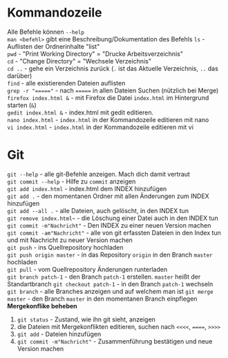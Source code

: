 Kommandozeile
=============

Alle Befehle können `--help`  
`man <befehl>` gibt eine Beschreibung/Dokumentation des Befehls
`ls` - Auflisten der Ordnerinhalte "list"  
`pwd` - "Print Working Directory" = "Drucke Arbeitsverzeichnis"  
`cd` - "Change Directory" = "Wechsele Verzeichnis"  
`cd ..` - gehe ein Verzeichnis zurück (`.` ist das Aktuelle Verzeichnis, `..` das darüber)  
`find` - alle existierenden Dateien auflisten  
`grep -r "====="` - nach `=====` in allen Dateien Suchen (nützlich bei Merge)  
`firefox index.html &` - mit Firefox die Datei `index.html` im Hintergrund starten (`&`)  
`gedit index.html &` - index.html mit gedit editieren.  
`nano index.html` - `index.html` in der Kommandozeile editieren mit nano  
`vi index.html` - `index.html` in der Kommandozeile editieren mit vi  

Git
===

`git --help` - alle git-Befehle anzeigen. Mach dich damit vertraut   
`git commit --help` - Hilfe zu `commit` anzeigen  
`git add index.html` - index.html dem INDEX hinzufügen  
`git add .` - den momentanen Ordner mit allen Änderungen zum INDEX hinzufügen  
`git add --all .` - alle Dateien, auch gelöscht, in den INDEX tun  
`git remove index.html~` - die Löschung einer Datei auch in den INDEX tun  
`git commit -m"Nachricht"` - Den INDEX zu einer neuen Version machen  
`git commit -am"Nachricht"` - alle von git erfassten Dateien in den Index tun und mit   Nachricht zu neuer Version machen  
`git push` - ins Quellrepository hochladen  
`git push origin master` - in das Repository `origin` in den Branch `master` hochladen    
`git pull` - vom Quellrepository Änderungen runterladen  
`git branch patch-1` - den Branch `patch-1` erstellen. `master` heißt der Standartbranch
`git checkout patch-1` - in den Branch `patch-1` wechseln  
`git branch` - alle Branches anzeigen und auf welchem man ist
`git merge master` - den Branch `master` in den momentanen Branch einpflegen  
**Mergekonflike beheben**  
1. `git status` - Zustand, wie ihn git sieht, anzeigen  
2. die Dateien mit Mergekonflikten editieren, suchen nach `<<<<`, `====`, `>>>>`  
3. `git add` - Dateien hinzufügen  
4. `git commit -m"Nachricht"` - Zusammenführung bestätigen und neue Version machen    
